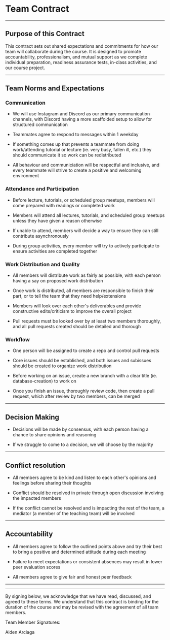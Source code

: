 # Team Contract
---
## Purpose of this Contract

This contract sets out shared expectations and commitments for how our team will collaborate during the course. It is designed to promote accountability, professionalism, and mutual support as we complete individual preparation, readiness assurance tests, in-class activities, and our course project.

---
## Team Norms and Expectations

### Communication

* We will use Instagram and Discord as our primary communication channels, with Discord having a more scaffolded setup to allow for structured communication

* Teammates agree to respond to messages within 1 weekday

* If something comes up that prevents a teammate from doing work/attending tutorial or lecture (ie. very busy, fallen ill, etc.) they should communicate it so work can be redistributed

* All behaviour and communiciation will be respectful and inclusive, and every teammate will strive to create a positive and welcoming environment


### Attendance and Participation

* Before lecture, tutorials, or scheduled group meetups, members will come prepared with readings or completed work

* Members will attend all lectures, tutorials, and scheduled group meetups unless they have given a reason otherwise

* If unable to attend, members will decide a way to ensure they can still contribute asynchronously

* During group activities, every member will try to actively participate to ensure activities are completed together


### Work Distribution and Quality

* All members will distribute work as fairly as possible, with each person having a say on proposed work distribution

* Once work is distributed, all members are responsible to finish their part, or to tell the team that they need help/extensions

* Members will look over each other's deliverables and provide constructive edits/criticism to improve the overall project

* Pull requests must be looked over by at least two members thoroughly, and all pull requests created should be detailed and thorough


### Workflow

* One person will be assigned to create a repo and control pull requests

* Core issues should be established, and both issues and subissues should be created to organize work distribution

* Before working on an issue, create a new branch with a clear title (ie. database-creation) to work on

* Once you finish an issue, thoroughly review code, then create a pull request, which after review by two members, can be merged

---

## Decision Making

* Decisions will be made by consensus, with each person having a chance to share opinions and reasoning

* If we struggle to come to a decision, we will choose by the majority

---
## Conflict resolution

* All members agree to be kind and listen to each other's opinions and feelings before sharing their thoughts

* Conflict should be resolved in private through open discussion involving the impacted members

* If the conflict cannot be resolved and is impacting the rest of the team, a mediator (a member of the teaching team) will be involved
  
---

## Accountability

* All members agree to follow the outlined points above and try their best to bring a positive and determined attitude during each meeting

* Failure to meet expectations or consistent absences may result in lower peer evaluation scores

* All members agree to give fair and honest peer feedback

---

---

By signing below, we acknowledge that we have read, discussed, and agreed to these terms. We understand that this contract is binding for the duration of the course and may be revised with the agreement of all team members.

Team Member Signatures:

Alden Arciaga
